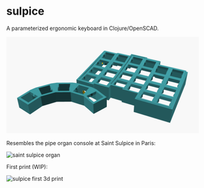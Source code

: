# sulpice

A parameterized ergonomic keyboard in Clojure/OpenSCAD.

![sulpice keyboard model](resources/right-screenshot.png)

Resembles the pipe organ console at Saint Sulpice in Paris:

![saint sulpice organ](https://i.imgur.com/7UH2tq8.jpg)

First print (WIP):

![sulpice first 3d print](resources/first-draft.png)
